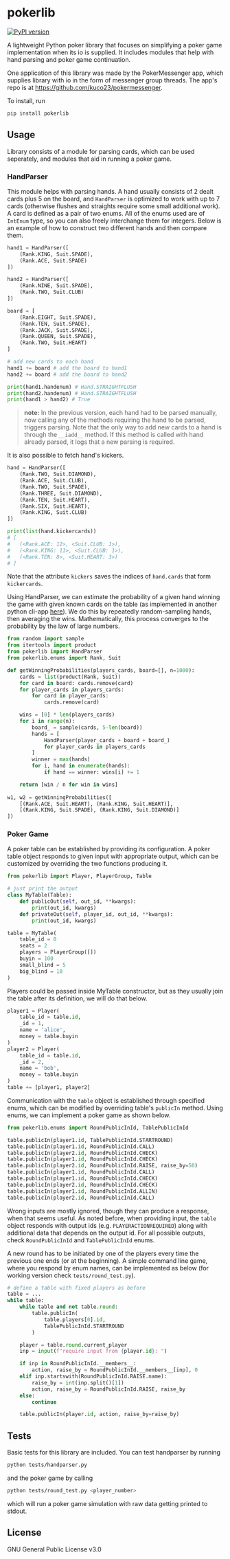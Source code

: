 # pokerlib
[![PyPI version](https://badge.fury.io/py/pokerlib.svg)](https://pypi.org/project/pokerlib)

A lightweight Python poker library that focuses on simplifying a poker game implementation when its io is supplied. It includes modules that help with hand parsing and poker game continuation.

One application of this library was made by the PokerMessenger app, which supplies library with io in the form of messenger group threads. The app's repo is at https://github.com/kuco23/pokermessenger.

To install, run 
```bash
pip install pokerlib
```

## Usage
Library consists of a module for parsing cards, which can be used seperately, and modules that aid in running a poker game.

### HandParser
This module helps with parsing hands. A hand usually consists of 2 dealt cards plus 5 on the board, and `HandParser` is optimized to work with up to 7 cards (otherwise flushes and straights require some small additional work). A card is defined as a pair of two enums. All of the enums used are of `IntEnum` type, so you can also freely interchange them for integers. Below is an example of how to construct two different hands and then compare them.

```python
hand1 = HandParser([
    (Rank.KING, Suit.SPADE),
    (Rank.ACE, Suit.SPADE)
])

hand2 = HandParser([
    (Rank.NINE, Suit.SPADE),
    (Rank.TWO, Suit.CLUB)
])

board = [
    (Rank.EIGHT, Suit.SPADE),
    (Rank.TEN, Suit.SPADE),
    (Rank.JACK, Suit.SPADE),
    (Rank.QUEEN, Suit.SPADE),
    (Rank.TWO, Suit.HEART)
]

# add new cards to each hand
hand1 += board # add the board to hand1
hand2 += board # add the board to hand2

print(hand1.handenum) # Hand.STRAIGHTFLUSH
print(hand2.handenum) # Hand.STRAIGHTFLUSH
print(hand1 > hand2) # True
```

> **note:**
> In the previous version, each hand had to be parsed manually, now calling any of the methods requiring the hand to be parsed, triggers parsing. Note that the only way to add new cards to a hand is through the `__iadd__` method. If this method is called with hand already parsed, it logs that a new parsing is required.

It is also possible to fetch hand's kickers.

```python
hand = HandParser([
    (Rank.TWO, Suit.DIAMOND),
    (Rank.ACE, Suit.CLUB),
    (Rank.TWO, Suit.SPADE),
    (Rank.THREE, Suit.DIAMOND),
    (Rank.TEN, Suit.HEART),
    (Rank.SIX, Suit.HEART),
    (Rank.KING, Suit.CLUB)
])

print(list(hand.kickercards))
# [
#   (<Rank.ACE: 12>, <Suit.CLUB: 1>),
#   (<Rank.KING: 11>, <Suit.CLUB: 1>),
#   (<Rank.TEN: 8>, <Suit.HEART: 3>)
# ]
```

Note that the attribute `kickers` saves the indices of `hand.cards` that form `kickercards`.

Using HandParser, we can estimate the probability of a given hand winning the game with given known cards on the table (as implemented in another python cli-app [here](https://github.com/cookpete/poker-odds)). We do this by repeatedly random-sampling hands, then averaging the wins. Mathematically, this process converges to the probability by the law of large numbers.

```python
from random import sample
from itertools import product
from pokerlib import HandParser
from pokerlib.enums import Rank, Suit

def getWinningProbabilities(players_cards, board=[], n=1000):
    cards = list(product(Rank, Suit))
    for card in board: cards.remove(card)
    for player_cards in players_cards:
        for card in player_cards:
            cards.remove(card)

    wins = [0] * len(players_cards)
    for i in range(n):
        board_ = sample(cards, 5-len(board))
        hands = [
            HandParser(player_cards + board + board_)
            for player_cards in players_cards
        ]
        winner = max(hands)
        for i, hand in enumerate(hands):
            if hand == winner: wins[i] += 1

    return [win / n for win in wins]
    
w1, w2 = getWinningProbabilities([
    [(Rank.ACE, Suit.HEART), (Rank.KING, Suit.HEART)],
    [(Rank.KING, Suit.SPADE), (Rank.KING, Suit.DIAMOND)]
])
```

### Poker Game
A poker table can be established by providing its configuration.
A poker table object responds to given input with appropriate output,
which can be customized by overriding the two functions producing it.

```python
from pokerlib import Player, PlayerGroup, Table

# just print the output
class MyTable(Table):
    def publicOut(self, out_id, **kwargs):
        print(out_id, kwargs)
    def privateOut(self, player_id, out_id, **kwargs):
        print(out_id, kwargs)

table = MyTable(
    table_id = 0
    seats = 2
    players = PlayerGroup([])
    buyin = 100
    small_blind = 5
    big_blind = 10
)
```

Players could be passed inside MyTable constructor,
but as they usually join the table after its definition,
we will do that below.

```python
player1 = Player(
    table_id = table.id,
    _id = 1,
    name = 'alice',
    money = table.buyin
)
player2 = Player(
    table_id = table.id,
    _id = 2,
    name = 'bob',
    money = table.buyin
)
table += [player1, player2]
```

Communication with the `table` object is established through specified enums,
which can be modified by overriding table's `publicIn` method.
Using enums, we can implement a poker game as shown below.

```python
from pokerlib.enums import RoundPublicInId, TablePublicInId

table.publicIn(player1.id, TablePublicInId.STARTROUND)
table.publicIn(player1.id, RoundPublicInId.CALL)
table.publicIn(player2.id, RoundPublicInId.CHECK)
table.publicIn(player1.id, RoundPublicInId.CHECK)
table.publicIn(player2.id, RoundPublicInId.RAISE, raise_by=50)
table.publicIn(player1.id, RoundPublicInId.CALL)
table.publicIn(player1.id, RoundPublicInId.CHECK)
table.publicIn(player2.id, RoundPublicInId.CHECK)
table.publicIn(player1.id, RoundPublicInId.ALLIN)
table.publicIn(player2.id, RoundPublicInId.CALL)
```

Wrong inputs are mostly ignored, though they can produce a response, when that seems useful. As noted before, when providing input, the `table` object responds with output ids (e.g. `PLAYERACTIONREQUIRED`) along with additional data that depends on the output id. For all possible outputs, check `RoundPublicInId` and `TablePublicInId` enums.

A new round has to be initiated by one of the players every time the previous one ends (or at the beginning). A simple command line game, where you respond by enum names, can be implemented as below (for working version check `tests/round_test.py`).

```python
# define a table with fixed players as before
table = ...
while table:
    while table and not table.round:
        table.publicIn(
            table.players[0].id, 
            TablePublicInId.STARTROUND
        )

    player = table.round.current_player
    inp = input(f"require input from {player.id}: ")

    if inp in RoundPublicInId.__members__:
        action, raise_by = RoundPublicInId.__members__[inp], 0
    elif inp.startswith(RoundPublicInId.RAISE.name):
        raise_by = int(inp.split()[1])
        action, raise_by = RoundPublicInId.RAISE, raise_by
    else:
        continue

    table.publicIn(player.id, action, raise_by=raise_by)
```

## Tests
Basic tests for this library are included. You can test handparser by running
```bash
python tests/handparser.py
```
and the poker game by calling
```bash
python tests/round_test.py <player_number>
```
which will run a poker game simulation with raw data getting printed to stdout.

## License
GNU General Public License v3.0
